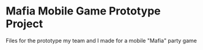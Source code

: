 # Mafia Mobile Game Prototype Project

Files for the prototype my team and I made for a mobile "Mafia" party game 
